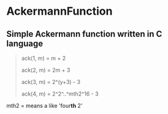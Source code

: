 # AckermannFunction
## Simple Ackermann function written in C language

> ack(1, m) = m + 2
> 
> ack(2, m) = 2m + 3
> 
> ack(3, m) = 2^(y+3) - 3
> 
> ack(4, m) = 2^2^..^mth2^16 - 3

mth2 = means a like 'four**th** 2'
